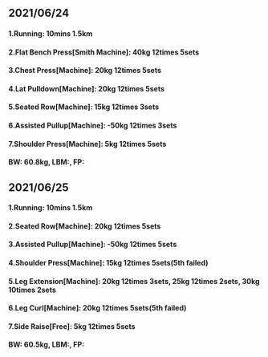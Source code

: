 ## 2021/06/24

#### 1.Running: 10mins 1.5km
#### 2.Flat Bench Press\[Smith Machine\]: 40kg 12times 5sets
#### 3.Chest Press\[Machine\]: 20kg 12times 5sets
#### 4.Lat Pulldown\[Machine\]: 20kg 12times 5sets
#### 5.Seated Row\[Machine\]: 15kg 12times 3sets
#### 6.Assisted Pullup\[Machine\]: -50kg 12times 3sets
#### 7.Shoulder Press\[Machine\]: 5kg 12times 5sets
#### BW: 60.8kg, LBM:, FP:

## 2021/06/25
#### 1.Running: 10mins 1.5km
#### 2.Seated Row\[Machine\]: 20kg 12times 5sets
#### 3.Assisted Pullup\[Machine\]: -50kg 12times 5sets
#### 4.Shoulder Press\[Machine\]: 15kg 12times 5sets(5th failed)
#### 5.Leg Extension\[Machine\]: 20kg 12times 3sets, 25kg 12times 2sets, 30kg 10times 2sets
#### 6.Leg Curl\[Machine\]: 20kg 12times 5sets(5th failed)
#### 7.Side Raise\[Free\]: 5kg 12times 5sets
#### BW: 60.5kg, LBM:, FP:




